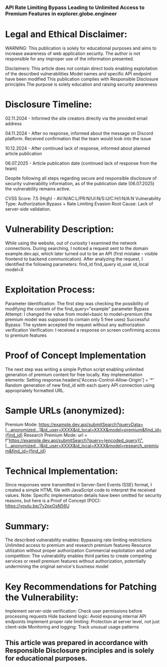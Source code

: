 ### API Rate Limiting Bypass Leading to Unlimited Access to Premium Features in explorer.globe.engineer

# Legal and Ethical Disclaimer:
WARNING: This publication is solely for educational purposes and aims to increase awareness of web application security. The author is not responsible for any improper use of the information presented.

Disclaimers:
This article does not contain direct tools enabling exploitation of the described vulnerabilities
Model names and specific API endpoint have been modified
This publication complies with Responsible Disclosure principles
The purpose is solely education and raising security awareness

# Disclosure Timeline:
 02.11.2024 - Informed the site creators directly via the provided email address
 
 04.11.2024 - After no response, informed about the message on Discord platform. Received confirmation that the team would look into the issue
 
 10.12.2024 - After continued lack of response, informed about planned article publication
 
 06.07.2025 - Article publication date (continued lack of response from the team)
 
Despite following all steps regarding secure and responsible disclosure of security vulnerability information, as of the publication date (06.07.2025) the vulnerability remains active.

CVSS Score: 7.5 (High) - AV:N/AC:L/PR:N/UI:N/S:U/C:H/I:N/A:N
Vulnerability Type: Authorization Bypass + Rate Limiting Evasion Root Cause: Lack of server-side validation.

# Vulnerability Description:
While using the website, out of curiosity I examined the network connections. During searching, I noticed a request sent to the domain example.dev.api, which later turned out to be an API (first mistake - visible frontend to backend communication).
After analyzing the request, I identified the following parameters:
find_id
find_query
id_user
id_local
model=X

# Exploitation Process:
Parameter Identification: The first step was checking the possibility of modifying the content of the find_query="example" parameter
Bypass Attempt: I changed the value from model=basic to model=premium (the premium model was supposed to contain only 5 free uses)
Successful Bypass: The system accepted the request without any authorization verification
Verification: I received a response on screen confirming access to premium features

# Proof of Concept Implementation
The next step was writing a simple Python script enabling unlimited generation of premium content for free locally. Key implementation elements:
Setting response.headers['Access-Control-Allow-Origin'] = '*'
Random generation of new find_id with each query
API connection using appropriately formatted URL.

# Sample URLs (anonymized):
Premium Mode:
https://example.dev.api/submitSearch?queryData=[...anonymized...]&id_user=XXXX&id_local=XXXX&model=premium&find_id={find_id}
Research Premium Mode:
url = f"https://example.dev.api/submitSearch?query={encoded_query}\",[...anonymized...]&id_user=XXXX&id_local=XXXX&model=research_premium&find_id={find_id}

# Technical Implementation:
Since responses were transmitted in Server-Sent Events (SSE) format, I created a simple HTML file with JavaScript code to interpret the received values.
Note: Specific implementation details have been omitted for security reasons, but here is a Proof of Concept (POC): https://youtu.be/7v2pxOsN56U 

# Summary:
The described vulnerability enables:
Bypassing rate limiting restrictions
Unlimited access to premium and research premium features
Resource utilization without proper authorization
Commercial exploitation and unfair competition: The vulnerability enables third parties to create competing services or resell premium features without authorization, potentially undermining the original service's business model

# Key Recommendations for Patching the Vulnerability:
Implement server-side verification: Check user permissions before processing requests
Hide backend logic: Avoid exposing internal API endpoints
Implement proper rate limiting: Protection at server level, not just client-side
Monitoring and logging: Track unusual usage patterns

## This article was prepared in accordance with Responsible Disclosure principles and is solely for educational purposes.
